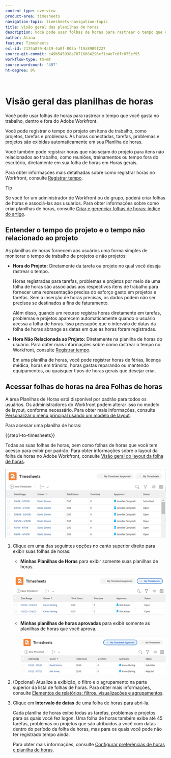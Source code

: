 ```yaml
---
content-type: overview
product-area: timesheets
navigation-topic: timesheets-navigation-topic
title: Visão geral das planilhas de horas
description: Você pode usar folhas de horas para rastrear o tempo que você gasta no trabalho, dentro e fora do Adobe Workfront.
author: Alina
feature: Timesheets
exl-id: 2174a879-4a19-4a0f-803a-f19a8909f227
source-git-commit: c49b545938a78716084296ef1b4e7c0fc075ef95
workflow-type: tm+mt
source-wordcount: '497'
ht-degree: 0%

---
```


# Visão geral das planilhas de horas

Você pode usar folhas de horas para rastrear o tempo que você gasta no trabalho, dentro e fora do Adobe Workfront.

Você pode registrar o tempo do projeto em itens de trabalho, como projetos, tarefas e problemas. As horas conectadas, tarefas, problemas e projetos são exibidas automaticamente em sua Planilha de horas.

Você também pode registrar horas que não sejam do projeto para itens não relacionados ao trabalho, como reuniões, treinamentos ou tempo fora do escritório, diretamente em sua folha de horas em Horas gerais.

Para obter informações mais detalhadas sobre como registrar horas no Workfront, consulte [Registrar tempo](../../timesheets/create-and-manage-timesheets/log-time.md).

>[!TIP]
>
>Se você for um administrador de Workfront ou de grupo, poderá criar folhas de horas e associá-las aos usuários. Para obter informações sobre como criar planilhas de horas, consulte [Criar e gerenciar folhas de horas: índice do artigo](../create-and-manage-timesheets/create-and-manage-timesheets.md).


## Entender o tempo do projeto e o tempo não relacionado ao projeto

As planilhas de horas fornecem aos usuários uma forma simples de monitorar o tempo de trabalho de projetos e não projetos:

* **Hora do Projeto:** Diretamente da tarefa ou projeto no qual você deseja rastrear o tempo.

  Horas registradas para tarefas, problemas e projetos por meio de uma folha de horas são associadas aos respectivos itens de trabalho para fornecer uma representação precisa do esforço gasto em projetos e tarefas. Sem a inserção de horas precisas, os dados podem não ser precisos se destinados a fins de faturamento.

  Além disso, quando um recurso registra horas diretamente em tarefas, problemas e projetos aparecem automaticamente quando o usuário acessa a folha de horas. Isso pressupõe que o intervalo de datas da folha de horas abrange as datas em que as horas foram registradas.

* **Hora Não Relacionada ao Projeto:** Diretamente na planilha de horas do usuário. Para obter mais informações sobre como rastrear o tempo no Workfront, consulte   [Registrar tempo](../../timesheets/create-and-manage-timesheets/log-time.md).

  Em uma planilha de horas, você pode registrar horas de férias, licença médica, horas em trânsito, horas gastas reparando ou mantendo equipamentos, ou quaisquer tipos de horas gerais que desejar criar.

## Acessar folhas de horas na área Folhas de horas

A área Planilhas de Horas está disponível por padrão para todos os usuários. Os administradores do Workfront podem alterar isso no modelo de layout, conforme necessário. Para obter mais informações, consulte [Personalizar o menu principal usando um modelo de layout](/help/quicksilver/administration-and-setup/customize-workfront/use-layout-templates/customize-main-menu.md).

Para acessar uma planilha de horas:

{{step1-to-timesheets}}

Todas as suas folhas de horas, bem como folhas de horas que você tem acesso para exibir por padrão. Para obter informações sobre o layout da folha de horas no Adobe Workfront, consulte [Visão geral do layout da folha de horas](../../timesheets/timesheets/timesheet-layout.md).

![](assets/all-timesheets-list-nwe-350x68.png)

1. Clique em uma das seguintes opções no canto superior direito para exibir suas folhas de horas:

   * **Minhas Planilhas de Horas** para exibir somente suas planilhas de horas.

   ![](assets/my-timesheets-list-various-statuses-nwe-350x60.png)

   * **Minhas planilhas de horas aprovadas** para exibir somente as planilhas de horas que você aprova.

     ![](assets/timesheets-i-approve-list-with0filters-new-nwe-350x61.png)


1. (Opcional) Atualize a exibição, o filtro e o agrupamento na parte superior da lista de folhas de horas. Para obter mais informações, consulte [Elementos de relatórios: filtros, visualizações e agrupamentos](../../reports-and-dashboards/reports/reporting-elements/reporting-elements-overview.md).

1. Clique em **Intervalo de datas** de uma folha de horas para abri-la.

   Cada planilha de horas exibe todas as tarefas, problemas e projetos para os quais você fez logon. Uma folha de horas também exibe até 45 tarefas, problemas ou projetos que são atribuídos a você com datas dentro do período da folha de horas, mas para os quais você pode não ter registrado tempo ainda.

   Para obter mais informações, consulte [Configurar preferências de horas e planilha de horas](../../administration-and-setup/set-up-workfront/configure-timesheets-schedules/timesheet-and-hour-preferences.md).
